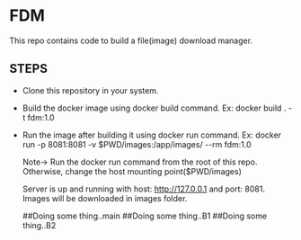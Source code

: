 # **FDM**

This repo contains code to build a file(image) download manager.

## STEPS
- Clone this repository in your system.
- Build the docker image using docker build command.
    Ex: docker build . -t fdm:1.0
- Run the image after building it using docker run command.
    Ex: docker run -p 8081:8081 -v $PWD/images:/app/images/ --rm fdm:1.0

    Note-> Run the docker run command from the root of this repo. Otherwise, change the host mounting point($PWD/images)

    Server is up and running with host: http://127.0.0.1 and port: 8081. Images will be downloaded in images folder.

    ##Doing some thing..main
    ##Doing some thing..B1
    ##Doing some thing..B2
